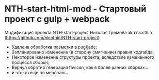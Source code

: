 # NTH-start-html-mod - Стартовый проект с gulp + webpack
Модификация проекта NTH-start-project Николая Громова aka nicothin (https://github.com/nicothin/NTH-start-project)
* Удалена обработка разметки в pug/jade;
* Запланировано изменение (в сторону смягчение) правил кодгайда;
* Некоторое изменение структуры проекта, вследствие измененного процесса сборки;
* Вернул обратно генерация favicon, как в более ранних сборках…
* и что-то еще по мелочам…
